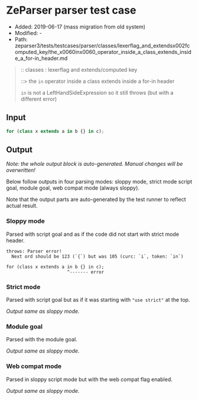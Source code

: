 # ZeParser parser test case

- Added: 2019-06-17 (mass migration from old system)
- Modified: -
- Path: zeparser3/tests/testcases/parser/classes/lexerflag_and_extendsx002fcomputed_key/the_x0060inx0060_operator_inside_a_class_extends_inside_a_for-in_header.md

> :: classes : lexerflag and extends/computed key
>
> ::> the `in` operator inside a class extends inside a for-in header
>
> `in` is not a LeftHandSideExpression so it still throws (but with a different error)

## Input

`````js
for (class x extends a in b {} in c);
`````

## Output

_Note: the whole output block is auto-generated. Manual changes will be overwritten!_

Below follow outputs in four parsing modes: sloppy mode, strict mode script goal, module goal, web compat mode (always sloppy).

Note that the output parts are auto-generated by the test runner to reflect actual result.

### Sloppy mode

Parsed with script goal and as if the code did not start with strict mode header.

`````
throws: Parser error!
  Next ord should be 123 (`{`) but was 105 (curc: `i`, token: `in`)

for (class x extends a in b {} in c);
                       ^------- error
`````

### Strict mode

Parsed with script goal but as if it was starting with `"use strict"` at the top.

_Output same as sloppy mode._

### Module goal

Parsed with the module goal.

_Output same as sloppy mode._

### Web compat mode

Parsed in sloppy script mode but with the web compat flag enabled.

_Output same as sloppy mode._
